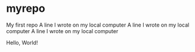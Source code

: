 # myrepo
My first repo
A line I wrote on my local computer
A line I wrote on my local computer
A line I wrote on my local computer

Hello, World!